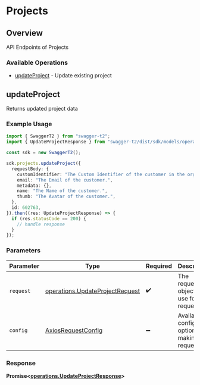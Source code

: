 # Projects

## Overview

API Endpoints of Projects

### Available Operations

* [updateProject](#updateproject) - Update existing project

## updateProject

Returns updated project data

### Example Usage

```typescript
import { SwaggerT2 } from "swagger-t2";
import { UpdateProjectResponse } from "swagger-t2/dist/sdk/models/operations";

const sdk = new SwaggerT2();

sdk.projects.updateProject({
  requestBody: {
    customIdentifier: "The Custom Identifier of the customer in the organization",
    email: "The Email of the customer.",
    metadata: {},
    name: "The Name of the customer.",
    thumb: "The Avatar of the customer.",
  },
  id: 602763,
}).then((res: UpdateProjectResponse) => {
  if (res.statusCode == 200) {
    // handle response
  }
});
```

### Parameters

| Parameter                                                                          | Type                                                                               | Required                                                                           | Description                                                                        |
| ---------------------------------------------------------------------------------- | ---------------------------------------------------------------------------------- | ---------------------------------------------------------------------------------- | ---------------------------------------------------------------------------------- |
| `request`                                                                          | [operations.UpdateProjectRequest](../../models/operations/updateprojectrequest.md) | :heavy_check_mark:                                                                 | The request object to use for the request.                                         |
| `config`                                                                           | [AxiosRequestConfig](https://axios-http.com/docs/req_config)                       | :heavy_minus_sign:                                                                 | Available config options for making requests.                                      |


### Response

**Promise<[operations.UpdateProjectResponse](../../models/operations/updateprojectresponse.md)>**

